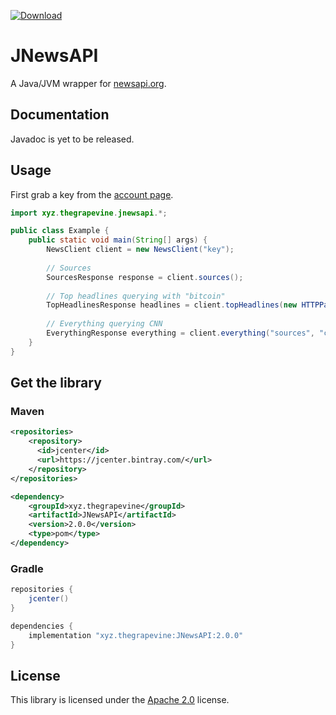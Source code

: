 [![Download](https://api.bintray.com/packages/thevineyard/JNewsAPI/JNewsAPI/images/download.svg) ](https://bintray.com/thevineyard/JNewsAPI/JNewsAPI/_latestVersion)
# JNewsAPI
A Java/JVM wrapper for [newsapi.org](https://newsapi.org).

## Documentation
Javadoc is yet to be released.

## Usage
First grab a key from the [account page](https://newsapi.org/account).
```java
import xyz.thegrapevine.jnewsapi.*;

public class Example {
    public static void main(String[] args) {
        NewsClient client = new NewsClient("key");
        
        // Sources
        SourcesResponse response = client.sources();
        
        // Top headlines querying with "bitcoin"
        TopHeadlinesResponse headlines = client.topHeadlines(new HTTPParameter("q", "bitcoin"));
        
        // Everything querying CNN
        EverythingResponse everything = client.everything("sources", "cnn");
    }
}
```

## Get the library
### Maven

```xml
<repositories>
    <repository>
      <id>jcenter</id>
      <url>https://jcenter.bintray.com/</url>
    </repository>
</repositories>
```

```xml
<dependency>
    <groupId>xyz.thegrapevine</groupId>
    <artifactId>JNewsAPI</artifactId>
    <version>2.0.0</version>
    <type>pom</type>
</dependency>
```

### Gradle

```groovy
repositories {
    jcenter()
}

dependencies {
    implementation "xyz.thegrapevine:JNewsAPI:2.0.0"
}
```

## License
This library is licensed under the [Apache 2.0](https://github.com/The-Grape-Vine/JNewsAPI/blob/master/LICENSE) license.